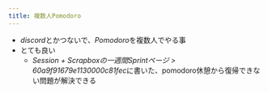 ```yaml
---
title: 複数人Pomodoro
---
```


* *discord*とかつないで、*Pomodoro*を複数人でやる事
* とても良い
  * *Session + Scrapboxの一週間Sprintページ > 60a9f91679e1130000c81fec*に書いた、pomodoro休憩から復帰できない問題が解決できる
